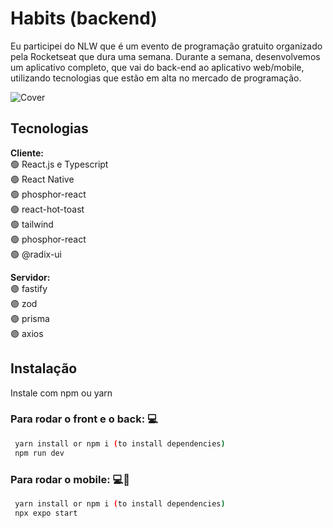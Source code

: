# Habits (backend)

Eu participei do NLW que é um evento de programação gratuito organizado pela Rocketseat que dura uma semana. Durante a semana, desenvolvemos um aplicativo completo, que vai do back-end ao aplicativo web/mobile, utilizando tecnologias que estão em alta no mercado de programação.


![Cover](https://user-images.githubusercontent.com/78622458/215225528-5144a27c-e4d9-4a50-b4f4-57e1ed70cb9b.png)


## Tecnologias

**Cliente:** <br/>
🟢 React.js e Typescript <br/>
🟢 React Native <br/>
🟢 phosphor-react <br/>
🟢 react-hot-toast <br/>
🟢 tailwind <br/>
🟢 phosphor-react <br/>
🟢 @radix-ui 

**Servidor:** <br/>
🟣 fastify <br/>
🟣 zod <br/>
🟣 prisma <br/>
🟣 axios


## Instalação

Instale com npm ou yarn

### Para rodar o front e o back: 💻
```bash
 yarn install or npm i (to install dependencies)
 npm run dev
```

### Para rodar o mobile: 💻📲
```bash
 yarn install or npm i (to install dependencies)
 npx expo start
```
